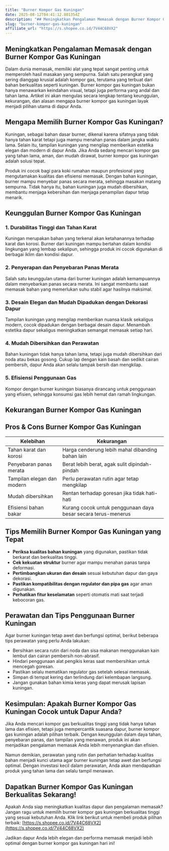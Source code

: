 ```yaml
---
title: "Burner Kompor Gas Kuningan"
date: 2025-08-12T04:41:12.801354Z
description: "## Meningkatkan Pengalaman Memasak dengan Burner Kompor Gas Kuningan..."
slug: "burner-kompor-gas-kuningan"
affiliate_url: "https://s.shopee.co.id/7V44C68VX2"
---
```

## Meningkatkan Pengalaman Memasak dengan Burner Kompor Gas Kuningan

Dalam dunia memasak, memiliki alat yang tepat sangat penting untuk memperoleh hasil masakan yang sempurna. Salah satu perangkat yang sering dianggap krusial adalah kompor gas, terutama yang terbuat dari bahan berkualitas seperti kuningan. Burner kompor gas kuningan bukan hanya menawarkan keindahan visual, tetapi juga performa yang andal dan tahan lama. Artikel ini akan mengulas secara lengkap tentang keunggulan, kekurangan, dan alasan mengapa burner kompor gas kuningan layak menjadi pilihan utama di dapur Anda.

## Mengapa Memilih Burner Kompor Gas Kuningan?

Kuningan, sebagai bahan dasar burner, dikenal karena sifatnya yang tidak hanya tahan karat tetapi juga mampu menahan panas dalam jangka waktu lama. Selain itu, tampilan kuningan yang mengilap memberikan estetika elegan dan modern di dapur Anda. Jika Anda sedang mencari kompor gas yang tahan lama, aman, dan mudah dirawat, burner kompor gas kuningan adalah solusi tepat.

Produk ini cocok bagi para koki rumahan maupun profesional yang mengutamakan kualitas dan efisiensi memasak. Dengan bahan kuningan, burner mampu menyebar panas secara merata, sehingga masakan matang sempurna. Tidak hanya itu, bahan kuningan juga mudah dibersihkan, membantu menjaga kebersihan dan menjaga penampilan dapur tetap menarik.

## Keunggulan Burner Kompor Gas Kuningan

### 1. Durabilitas Tinggi dan Tahan Karat

Kuningan merupakan bahan yang terkenal akan ketahanannya terhadap karat dan korosi. Burner dari kuningan mampu bertahan dalam kondisi lingkungan yang lembap sekalipun, sehingga produk ini cocok digunakan di berbagai iklim dan kondisi dapur.

### 2. Penyerapan dan Penyebaran Panas Merata

Salah satu keunggulan utama dari burner kuningan adalah kemampuannya dalam menyebarkan panas secara merata. Ini sangat membantu saat memasak bahan yang memerlukan suhu stabil agar hasilnya maksimal.

### 3. Desain Elegan dan Mudah Dipadukan dengan Dekorasi Dapur

Tampilan kuningan yang mengilap memberikan nuansa klasik sekaligus modern, cocok dipadukan dengan berbagai desain dapur. Menambah estetika dapur sekaligus meningkatkan semangat memasak setiap hari.

### 4. Mudah Dibersihkan dan Perawatan

Bahan kuningan tidak hanya tahan lama, tetapi juga mudah dibersihkan dari noda atau bekas gosong. Cukup lap dengan kain basah dan sedikit cairan pembersih, dapur Anda akan selalu tampak bersih dan mengkilap.

### 5. Efisiensi Penggunaan Gas

Kompor dengan burner kuningan biasanya dirancang untuk penggunaan yang efisien, sehingga konsumsi gas lebih hemat dan ramah lingkungan.

## Kekurangan Burner Kompor Gas Kuningan

## Pros & Cons Burner Kompor Gas Kuningan

| Kelebihan | Kekurangan |
|---------------------------|---------------------------------------------------|
| Tahan karat dan korosi | Harga cenderung lebih mahal dibanding bahan lain |
| Penyebaran panas merata | Berat lebih berat, agak sulit dipindah-pindah |
| Tampilan elegan dan modern | Perlu perawatan rutin agar tetap mengkilap |
| Mudah dibersihkan | Rentan terhadap goresan jika tidak hati-hati |
| Efisiensi bahan bakar | Kurang cocok untuk penggunaan daya besar secara terus-menerus |

## Tips Memilih Burner Kompor Gas Kuningan yang Tepat

- **Periksa kualitas bahan kuningan** yang digunakan, pastikan tidak berkarat dan berkualitas tinggi.
- **Cek kekuatan struktur** burner agar mampu menahan panas tanpa deformasi.
- **Pertimbangkan ukuran dan desain** sesuai kebutuhan dapur dan gaya dekorasi.
- **Pastikan kompatibilitas dengan regulator dan pipa gas** agar aman digunakan.
- **Perhatikan fitur keselamatan** seperti otomatis mati saat terjadi kebocoran gas.

## Perawatan dan Tips Penggunaan Burner Kuningan

Agar burner kuningan tetap awet dan berfungsi optimal, berikut beberapa tips perawatan yang perlu Anda lakukan:

- Bersihkan secara rutin dari noda dan sisa makanan menggunakan kain lembut dan cairan pembersih non-abrasif.
- Hindari penggunaan alat pengikis keras saat membersihkan untuk mencegah goresan.
- Pastikan selalu mematikan regulator gas setelah selesai memasak.
- Simpan di tempat kering dan terlindung dari kelembapan langsung.
- Jangan gunakan bahan kimia keras yang dapat merusak lapisan kuningan.

## Kesimpulan: Apakah Burner Kompor Gas Kuningan Cocok untuk Dapur Anda?

Jika Anda mencari kompor gas berkualitas tinggi yang tidak hanya tahan lama dan efisien, tetapi juga mempercantik suasana dapur, burner kompor gas kuningan adalah pilihan terbaik. Dengan keunggulan dalam daya tahan, penyebaran panas, dan tampilan yang menawan, produk ini akan menjadikan pengalaman memasak Anda lebih menyenangkan dan efisien.

Namun demikian, perawatan yang rutin dan perhatian terhadap kualitas bahan menjadi kunci utama agar burner kuningan tetap awet dan berfungsi optimal. Dengan investasi kecil dalam perawatan, Anda akan mendapatkan produk yang tahan lama dan selalu tampil menawan.

## Dapatkan Burner Kompor Gas Kuningan Berkualitas Sekarang!

Apakah Anda siap meningkatkan kualitas dapur dan pengalaman memasak? Jangan ragu untuk memilih burner kompor gas kuningan berkualitas tinggi yang sesuai kebutuhan Anda. Klik link berikut untuk membeli produk pilihan terbaik: [https://s.shopee.co.id/7V44C68VX2](https://s.shopee.co.id/7V44C68VX2)

Jadikan dapur Anda lebih elegan dan performa memasak menjadi lebih optimal dengan burner kompor gas kuningan hari ini!